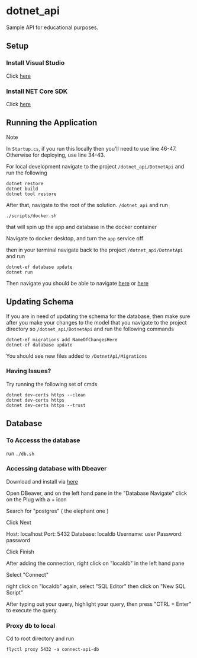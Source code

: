 # dotnet_api

Sample API for educational purposes.

## Setup

### Install Visual Studio

Click [here](https://visualstudio.microsoft.com/downloads/)

### Install NET Core SDK

Click [here](https://dotnet.microsoft.com/en-us/download/dotnet/thank-you/sdk-6.0.301-macos-x64-installer)

## Running the Application

Note

In `Startup.cs`, if you run this locally then you'll need to use line 46-47. Otherwise for deploying, use line 34-43.

For local development navigate to the project `/dotnet_api/DotnetApi` and run the following

```
dotnet restore
dotnet build
dotnet tool restore
```

After that, navigate to the root of the solution. `/dotnet_api` and run

```
./scripts/docker.sh
```

that will spin up the app and database in the docker container

Navigate to docker desktop, and turn the `app` service off

then in your terminal navigate back to the project `/dotnet_api/DotnetApi` and run

```
dotnet-ef database update
dotnet run
```

<!-- Run `./scripts/dotnet.sh`

This script will do the following

- build the postgres image
- build our application
- update our database
- run our application -->

Then navigate you should be able to navigate [here](https://localhost:5001/swagger/index.html) or [here](http://localhost:5000/swagger/index.html)

## Updating Schema

If you are in need of updating the schema for the database, then make sure after you make your changes to the model that
you navigate to the project directory so `/dotnet_api/DotnetApi` and run the following commands

```
dotnet-ef migrations add NameOfChangesHere
dotnet-ef database update
```

You should see new files added to `/DotnetApi/Migrations`

### Having Issues?

Try running the following set of cmds

```
dotnet dev-certs https --clean
dotnet dev-certs https
dotnet dev-certs https --trust
```

## Database

### To Accesss the database

run `./db.sh`

### Accessing database with Dbeaver

Download and install via [here](https://dbeaver.io/download/)

Open DBeaver, and on the left hand pane in the "Database Navigate" click on the Plug with a + icon

Search for "postgres" ( the elephant one )

Click Next

Host: localhost
Port: 5432
Database: localdb
Username: user
Password: password

Click Finish

After adding the connection, right click on "localdb" in the left hand pane

Select "Connect"

right click on "localdb" again, select "SQL Editor" then click on "New SQL Script"

After typing out your query, highlight your query, then press "CTRL + Enter" to execute the query.

### Proxy db to local

Cd to root directory and run

```
flyctl proxy 5432 -a connect-api-db
```
